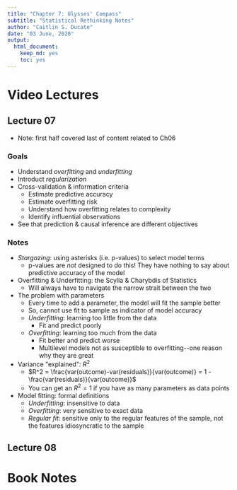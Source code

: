 ```yaml
---
title: "Chapter 7: Ulysses' Compass"
subtitle: "Statistical Rethinking Notes"
author: "Caitlin S. Ducate"
date: "03 June, 2020"
output: 
  html_document: 
    keep_md: yes
    toc: yes
---
```


# Video Lectures

## Lecture 07

* Note: first half covered last of content related to Ch06

### Goals

* Understand *overfitting* and *underfitting*
* Introduct *regularization*
* Cross-validation & information criteria
  - Estimate predictive accuracy
  - Estimate overfitting risk
  - Understand how overfitting relates to complexity
  - Identify influential observations
* See that prediction & causal inference are different objectives

### Notes

* *Stargazing*: using asterisks (i.e. p-values) to select model terms
  - p-values are *not* designed to do this! They have nothing to say about predictive accuracy of the model
* Overfitting & Underfitting: the Scylla & Charybdis of Statistics
  - Will always have to navigate the narrow strait between the two
* The problem with parameters
  - Every time to add a parameter, the model will fit the sample better
  - So, cannot use fit to sample as indicator of model accuracy
  - *Underfitting*: learning too little from the data
    + Fit and predict poorly
  - *Overfitting*: learning too much from the data
    + Fit better and predict worse
    + Multilevel models not as susceptible to overfitting--one reason why they are great
* Variance "explained": $R^2$
  - $R^2 = \frac{var(outcome)-var(residuals)}{var(outcome)} = 1 - \frac{var(residuals)}{var(outcome)}$
  - You can get an $R^2 = 1$ if you have as many parameters as data points 
* Model fitting: formal definitions
  - *Underfitting*: insensitive to data
  - *Overfitting*: very sensitive to exact data
  - *Regular fit*: sensitive only to the regular features of the sample, not the features idiosyncratic to the sample
  
## Lecture 08


# Book Notes
